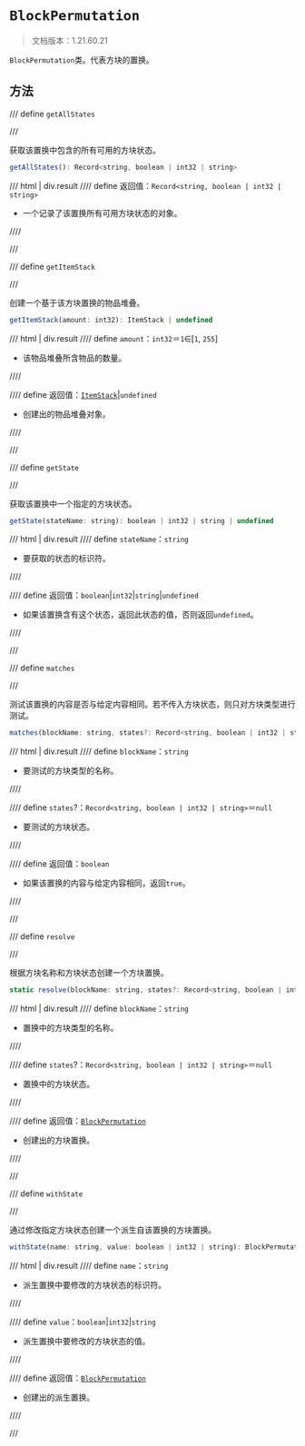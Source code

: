 # `BlockPermutation`

> 文档版本：1.21.60.21

`BlockPermutation`类。代表方块的置换。

## 方法

/// define
`getAllStates`


///

获取该置换中包含的所有可用的方块状态。

```js
getAllStates(): Record<string, boolean | int32 | string>
```

/// html | div.result
//// define
返回值：`Record<string, boolean | int32 | string>`

- 一个记录了该置换所有可用方块状态的对象。


////

///


/// define
`getItemStack`


///

创建一个基于该方块置换的物品堆叠。

```js
getItemStack(amount: int32): ItemStack | undefined
```

/// html | div.result
//// define
`amount`：`int32`＝`1`∈[`1`, `255`]

- 该物品堆叠所含物品的数量。


////

//// define
返回值：[`ItemStack`](./itemstack.md)|`undefined`

- 创建出的物品堆叠对象。


////

///


/// define
`getState`


///

获取该置换中一个指定的方块状态。

```js
getState(stateName: string): boolean | int32 | string | undefined
```

/// html | div.result
//// define
`stateName`：`string`

- 要获取的状态的标识符。


////

//// define
返回值：`boolean`|`int32`|`string`|`undefined`

- 如果该置换含有这个状态，返回此状态的值，否则返回`undefined`。


////

///


/// define
`matches`


///

测试该置换的内容是否与给定内容相同。若不传入方块状态，则只对方块类型进行测试。

```js
matches(blockName: string, states?: Record<string, boolean | int32 | string>): boolean
```

/// html | div.result
//// define
`blockName`：`string`

- 要测试的方块类型的名称。


////

//// define
`states`?：`Record<string, boolean | int32 | string>`＝`null`

- 要测试的方块状态。


////

//// define
返回值：`boolean`

- 如果该置换的内容与给定内容相同，返回`true`。


////

///


/// define
`resolve`


///

根据方块名称和方块状态创建一个方块置换。

```js
static resolve(blockName: string, states?: Record<string, boolean | int32 | string>): BlockPermutation
```

/// html | div.result
//// define
`blockName`：`string`

- 置换中的方块类型的名称。


////

//// define
`states`?：`Record<string, boolean | int32 | string>`＝`null`

- 置换中的方块状态。


////

//// define
返回值：[`BlockPermutation`](./blockpermutation.md)

- 创建出的方块置换。


////

///


/// define
`withState`


///

通过修改指定方块状态创建一个派生自该置换的方块置换。

```js
withState(name: string, value: boolean | int32 | string): BlockPermutation
```

/// html | div.result
//// define
`name`：`string`

- 派生置换中要修改的方块状态的标识符。


////

//// define
`value`：`boolean`|`int32`|`string`

- 派生置换中要修改的方块状态的值。


////

//// define
返回值：[`BlockPermutation`](./blockpermutation.md)

- 创建出的派生置换。


////

///

